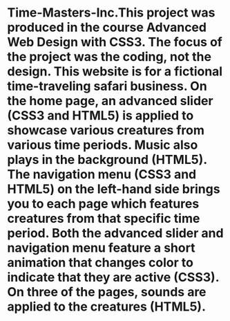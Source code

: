 # Time-Masters-Inc.This project was produced in the course Advanced Web Design with CSS3. The focus of the project was the coding, not the design. This website is for a fictional time-traveling safari business. On the home page, an advanced slider (CSS3 and HTML5) is applied to showcase various creatures from various time periods. Music also plays in the background (HTML5). The navigation menu (CSS3 and HTML5) on the left-hand side brings you to each page which features creatures from that specific time period. Both the advanced slider and navigation menu feature a short animation that changes color to indicate that they are active (CSS3). On three of the pages, sounds are applied to the creatures (HTML5).
